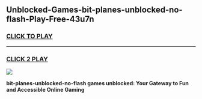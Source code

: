 
## Unblocked-Games-bit-planes-unblocked-no-flash-Play-Free-43u7n
<h3>
<a href="https://premium76.site?title=bit-planes-unblocked-no-flash&ref=18A1">CLICK TO PLAY</a></h3>
<hr>

<h3>
<a href="https://premium76.site?title=bit-planes-unblocked-no-flash&ref=18A1">CLICK 2 PLAY</a>
  
</h3>

<a href="https://premium76.site?title=bit-planes-unblocked-no-flash&ref=18A1"><img src="https://clearcache.store/games.png"></a>


**bit-planes-unblocked-no-flash games unblocked: Your Gateway to Fun and Accessible Online Gaming**

